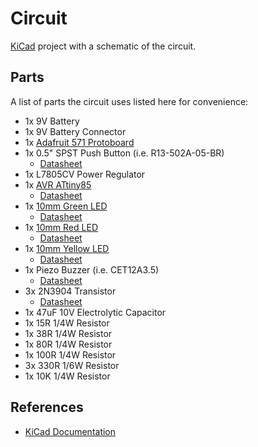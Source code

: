 # Circuit

[KiCad](https://kicad-pcb.org/) project with a schematic of the circuit.

## Parts

A list of parts the circuit uses listed here for convenience:

* 1x 9V Battery
* 1x 9V Battery Connector
* 1x [Adafruit 571 Protoboard](https://www.adafruit.com/product/571)
* 1x 0.5" SPST Push Button (i.e. R13-502A-05-BR)
  * [Datasheet](http://www.sci.com.tw//PRODUCTS/switch/%28R13%29%20PUSH%20SWITCH/R13-502.htm)
* 1x L7805CV Power Regulator
* 1x [AVR ATtiny85](https://www.microchip.com/wwwproducts/en/ATtiny85)
  * [Datasheet](http://ww1.microchip.com/downloads/en/DeviceDoc/Atmel-2586-AVR-8-bit-Microcontroller-ATtiny25-ATtiny45-ATtiny85_Datasheet.pdf)
* 1x [10mm Green LED](https://shop.evilmadscientist.com/productsmenu/partsmenu/420)
  * [Datasheet](https://cdn.evilmadscientist.com/catalog/components/semi/LED/datasheets/10mm_mono_diff.pdf)
* 1x [10mm Red LED](https://shop.evilmadscientist.com/productsmenu/partsmenu/420)
  * [Datasheet](https://cdn.evilmadscientist.com/catalog/components/semi/LED/datasheets/10mm_mono_diff.pdf)
* 1x [10mm Yellow LED](https://shop.evilmadscientist.com/productsmenu/partsmenu/420)
  * [Datasheet](https://cdn.evilmadscientist.com/catalog/components/semi/LED/datasheets/10mm_mono_diff.pdf)
* 1x Piezo Buzzer (i.e. CET12A3.5)
  * [Datasheet](http://www.edcon-components.com/Webside/LIE/500377/Originale/141-cet12a3.5-42-2.0.pdf)
* 3x 2N3904 Transistor
  * [Datasheet](https://www.sparkfun.com/datasheets/Components/2N3904.pdf)
* 1x 47uF 10V Electrolytic Capacitor
* 1x 15R 1/4W Resistor
* 1x 38R 1/4W Resistor
* 1x 80R 1/4W Resistor
* 1x 100R 1/4W Resistor
* 3x 330R 1/6W Resistor
* 1x 10K 1/4W Resistor

## References

* [KiCad Documentation](https://docs.kicad-pcb.org/)
